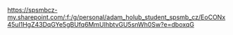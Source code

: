 https://spsmbcz-my.sharepoint.com/:f:/g/personal/adam_holub_student_spsmb_cz/EoCONx45ul1HgZ43DqGYe5gBUfq6MmUIhbtvGU5snWh0Sw?e=dboxqG
